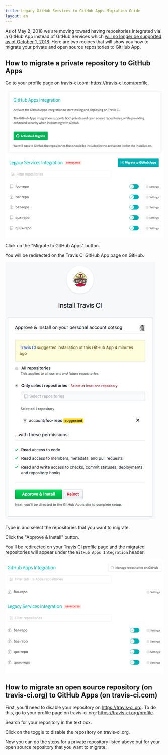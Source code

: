 ```yaml
---
title: Legacy GitHub Services to GitHub Apps Migration Guide
layout: en
---
```


As of May 2, 2018 we are moving toward having repositories integrated via a GitHub App instead of GitHub Services which [will no longer be supported as of October 1, 2018](https://developer.github.com/changes/2018-04-25-github-services-deprecation). Here are two recipes that will show you how to migrate your private and open source repositories to GitHub App.

## How to migrate a private repository to GitHub Apps

Go to your profile page on travis-ci.com: https://travis-ci.com/profile.

![travis-ci.com profile page with legacy GitHub Services integration](/images/legacy-services-repo.png)

Click on the "Migrate to GitHub Apps" button.

You will be redirected on the Travis CI GitHub App page on GitHub.

![Travis CI GitHub App page](/images/github-app-page.png)

Type in and select the repositories that you want to migrate.

Click the "Approve & Install" button.

You'll be redirected on your Travis CI profile page and the migrated repositories will appear under the `GitHub Apps Integration` header.

![travis-ci.com profile page with GitHub App integration](/images/github-app-repo.png)

## How to migrate an open source repository (on travis-ci.org) to GitHub Apps (on travis-ci.com)

First, you'll need to disable your repository on https://travis-ci.org. To do this, go to your profile page on travis-ci.org: https://travis-ci.org/profile.

Search for your repository in the text box.

Click on the toggle to disable the repository on travis-ci.org.

Now you can do the steps for a private repository listed above but for your open source repository that you want to migrate.
